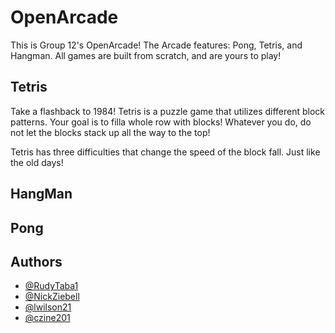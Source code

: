 
# OpenArcade

This is Group 12's OpenArcade! The Arcade features: Pong, Tetris, and Hangman.  All games are built from scratch, and are yours to play!

## Tetris
Take a flashback to 1984! Tetris is a puzzle game that utilizes different block patterns. Your goal is to filla whole row with blocks! Whatever you do, do not let the blocks stack up all the way to the top!

Tetris has three difficulties that change the speed of the block fall.  Just like the old days!

 
## HangMan
## Pong

## Authors

- [@RudyTaba1](https://www.github.com/RudyTaba1)
- [@NickZiebell](https://github.com/NickZiebell)
- [@lwilson21](https://github.com/lwilson21)
- [@czine201](https://github.com/czine201)


